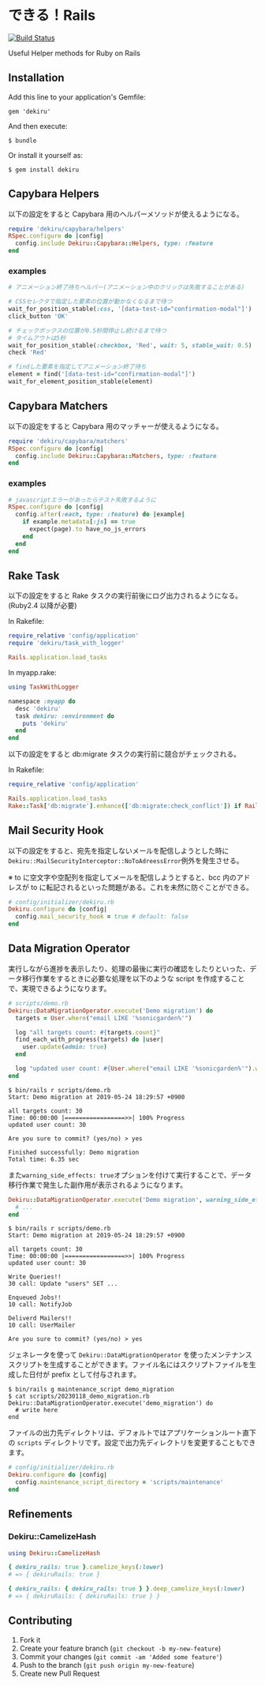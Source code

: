 # できる！Rails

[![Build Status](https://travis-ci.org/mataki/dekiru.svg?branch=master)](https://travis-ci.org/mataki/dekiru)

Useful Helper methods for Ruby on Rails

## Installation

Add this line to your application's Gemfile:

    gem 'dekiru'

And then execute:

    $ bundle

Or install it yourself as:

    $ gem install dekiru

## Capybara Helpers

以下の設定をすると Capybara 用のヘルパーメソッドが使えるようになる。

```ruby
require 'dekiru/capybara/helpers'
RSpec.configure do |config|
  config.include Dekiru::Capybara::Helpers, type: :feature
end
```

### examples

```ruby
# アニメーション終了待ちヘルパー(アニメーション中のクリックは失敗することがある)

# CSSセレクタで指定した要素の位置が動かなくなるまで待つ
wait_for_position_stable(:css, '[data-test-id="confirmation-modal"]')
click_button 'OK'

# チェックボックスの位置が0.5秒間停止し続けるまで待つ
# タイムアウトは5秒
wait_for_position_stable(:checkbox, 'Red', wait: 5, stable_wait: 0.5)
check 'Red'

# findした要素を指定してアニメーション終了待ち
element = find('[data-test-id="confirmation-modal"]')
wait_for_element_position_stable(element)
```

## Capybara Matchers

以下の設定をすると Capybara 用のマッチャーが使えるようになる。

```ruby
require 'dekiru/capybara/matchers'
RSpec.configure do |config|
  config.include Dekiru::Capybara::Matchers, type: :feature
end
```

### examples

```ruby
# javascriptエラーがあったらテスト失敗するように
RSpec.configure do |config|
  config.after(:each, type: :feature) do |example|
    if example.metadata[:js] == true
      expect(page).to have_no_js_errors
    end
  end
end
```

## Rake Task

以下の設定をすると Rake タスクの実行前後にログ出力されるようになる。(Ruby2.4 以降が必要)

In Rakefile:

```ruby
require_relative 'config/application'
require 'dekiru/task_with_logger'

Rails.application.load_tasks
```

In myapp.rake:

```ruby
using TaskWithLogger

namespace :myapp do
  desc 'dekiru'
  task dekiru: :environment do
    puts 'dekiru'
  end
end
```

以下の設定をすると db:migrate タスクの実行前に競合がチェックされる。

In Rakefile:

```ruby
require_relative 'config/application'

Rails.application.load_tasks
Rake::Task['db:migrate'].enhance(['db:migrate:check_conflict']) if Rails.env.development?
```

## Mail Security Hook

以下の設定をすると、宛先を指定しないメールを配信しようとした時に`Dekiru::MailSecurityInterceptor::NoToAdreessError`例外を発生させる。

※ to に空文字や空配列を指定してメールを配信しようとすると、bcc 内のアドレスが to に転記されるといった問題がある。これを未然に防ぐことができる。

```ruby
# config/initializer/dekiru.rb
Dekiru.configure do |config|
  config.mail_security_hook = true # default: false
end
```

## Data Migration Operator

実行しながら進捗を表示したり、処理の最後に実行の確認をしたりといった、データ移行作業をするときに必要な処理を以下のような script を作成することで、実現できるようになります。

```ruby
# scripts/demo.rb
Dekiru::DataMigrationOperator.execute('Demo migration') do
  targets = User.where("email LIKE '%sonicgarden%'")

  log "all targets count: #{targets.count}"
  find_each_with_progress(targets) do |user|
    user.update(admin: true)
  end

  log "updated user count: #{User.where("email LIKE '%sonicgarden%'").where(admin: true).count}"
end
```

```
$ bin/rails r scripts/demo.rb
Start: Demo migration at 2019-05-24 18:29:57 +0900

all targets count: 30
Time: 00:00:00 |=================>>| 100% Progress
updated user count: 30

Are you sure to commit? (yes/no) > yes

Finished successfully: Demo migration
Total time: 6.35 sec
```

また`warning_side_effects: true`オプションを付けて実行することで、データ移行作業で発生した副作用が表示されるようになります。

```ruby
Dekiru::DataMigrationOperator.execute('Demo migration', warning_side_effects: true) do
  # ...
end
```

```
$ bin/rails r scripts/demo.rb
Start: Demo migration at 2019-05-24 18:29:57 +0900

all targets count: 30
Time: 00:00:00 |=================>>| 100% Progress
updated user count: 30

Write Queries!!
30 call: Update "users" SET ...

Enqueued Jobs!!
10 call: NotifyJob

Deliverd Mailers!!
10 call: UserMailer

Are you sure to commit? (yes/no) > yes
```

ジェネレータを使って `Dekiru::DataMigrationOperator` を使ったメンテナンススクリプトを生成することができます。ファイル名にはスクリプトファイルを生成した日付が prefix として付与されます。

```
$ bin/rails g maintenance_script demo_migration
$ cat scripts/20230118_demo_migration.rb
Dekiru::DataMigrationOperator.execute('demo_migration') do
  # write here
end
```

ファイルの出力先ディレクトリは、デフォルトではアプリケーションルート直下の `scripts` ディレクトリです。設定で出力先ディレクトリを変更することもできます。

```ruby
# config/initializer/dekiru.rb
Dekiru.configure do |config|
  config.maintenance_script_directory = 'scripts/maintenance'
end
```

## Refinements

### Dekiru::CamelizeHash

```ruby
using Dekiru::CamelizeHash

{ dekiru_rails: true }.camelize_keys(:lower)
# => { dekiruRails: true }

{ dekiru_rails: { dekiru_rails: true } }.deep_camelize_keys(:lower)
# => { dekiruRails: { dekiruRails: true } }
```

## Contributing

1.  Fork it
2.  Create your feature branch (`git checkout -b my-new-feature`)
3.  Commit your changes (`git commit -am 'Added some feature'`)
4.  Push to the branch (`git push origin my-new-feature`)
5.  Create new Pull Request
